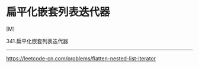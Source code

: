  # 扁平化嵌套列表迭代器
 
 [M]
 
 341.扁平化嵌套列表迭代器

 ---
 
 
 https://leetcode-cn.com/problems/flatten-nested-list-iterator

